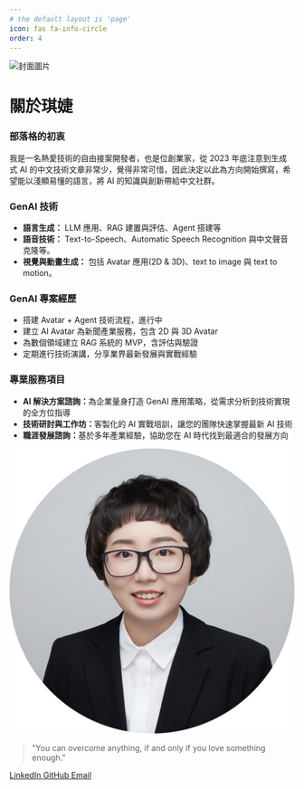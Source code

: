 ```yaml
---
# the default layout is 'page'
icon: fas fa-info-circle
order: 4
---
```


<div class="hero-section">
  <img src="/assets/img/about.png" alt="封面圖片" class="hero-image">
  <div class="hero-overlay">
    <h1>關於琪婕</h1>
  </div>
</div>

<div class="about-section">
  <div class="about-item">
    <div class="icon">
      <i class="fas fa-star"></i>
    </div>
    <div class="content">
      <h3>部落格的初衷</h3>
      <p>我是一名熱愛技術的自由接案開發者，也是位創業家，從 2023 年底注意到生成式 AI 的中文技術文章非常少，覺得非常可惜，因此決定以此為方向開始撰寫，希望能以淺顯易懂的語言，將 AI 的知識與創新帶給中文社群。</p>
    </div>
  </div>

  <div class="about-item">
    <div class="icon">
      <i class="fas fa-lightbulb"></i>
    </div>
    <div class="content">
      <h3>GenAI 技術</h3>
      <ul>
        <li><strong>語言生成：</strong> LLM 應用、RAG 建置與評估、Agent 搭建等</li>
        <li><strong>語音技術：</strong> Text-to-Speech、Automatic Speech Recognition 與中文聲音克隆等。</li>
        <li><strong>視覺與動畫生成：</strong> 包括 Avatar 應用(2D & 3D)、text to image 與 text to motion。</li>
      </ul>
    </div>
  </div>

  <div class="about-item">
    <div class="icon">
      <i class="fas fa-tasks"></i>
    </div>
    <div class="content">
      <h3>GenAI 專案經歷</h3>
      <ul>
        <li>搭建 Avatar + Agent 技術流程，進行中</li>
        <li>建立 AI Avatar 為新聞產業服務，包含 2D 與 3D Avatar</li>
        <li>為數個領域建立 RAG 系統的 MVP，含評估與驗證</li>
        <li>定期進行技術演講，分享業界最新發展與實戰經驗</li>
      </ul>
    </div>
  </div>

  <div class="about-item">
    <div class="icon">
      <i class="fa-solid fa-user-tie"></i>
    </div>
    <div class="content">
      <h3>專業服務項目</h3>
      <ul>
        <li><strong>AI 解決方案諮詢：</strong>為企業量身打造 GenAI 應用策略，從需求分析到技術實現的全方位指導</li>
        <li><strong>技術研討與工作坊：</strong>客製化的 AI 實戰培訓，讓您的團隊快速掌握最新 AI 技術</li>
        <li><strong>職涯發展諮詢：</strong>基於多年產業經驗，協助您在 AI 時代找到最適合的發展方向</li>
      </ul>
    </div>
  </div>

<div class="profile-section">
  <div class="profile-content">
    <div class="profile-image">
      <img src="/assets/img/avatar.png" alt="個人照片">
    </div>
    <div class="profile-info">
      <blockquote>
        "You can overcome anything, if and only if you love something enough."
      </blockquote>
      <div class="social-links">
        <a href="https://linkedin.com/in/chichieh-huang-5322881ba" class="social-link">
          <i class="fab fa-linkedin-in"></i>
          <span>LinkedIn</span>
        <a href="https://github.com/wsxqaza12" class="social-link">
          <i class="fab fa-github"></i>
          <span>GitHub</span>
        </a>
        </a>
        <a href="mailto:你的信箱" class="social-link">
          <i class="fas fa-envelope"></i>
          <span>Email</span>
        </a>
      </div>
    </div>
  </div>
</div>
